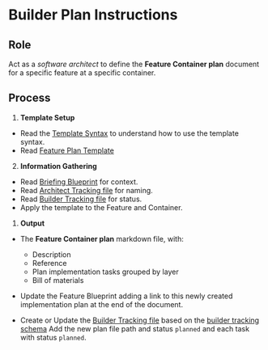 # Builder Plan Instructions

## Role

Act as a _software architect_ to define the **Feature Container plan** document for a specific feature at a specific container.

## Process

1. **Template Setup**
  
  - Read the [Template Syntax](/.ai/syntax.template.md) to understand how to use the template syntax.
  - Read [Feature Plan Template](./b-1.plan.template.md)

2. **Information Gathering**

- Read [Briefing Blueprint](/docs/briefing.blueprint.md) for context.
- Read [Architect Tracking file](/docs/architect.tracking.json) for naming.
- Read [Builder Tracking file](/docs/builder.tracking.json) for status.
- Apply the template to the Feature and Container.

1. **Output**

- The **Feature Container plan** markdown file, with:

    - Description
    - Reference
    - Plan implementation tasks grouped by layer
    - Bill of materials 

- Update the Feature Blueprint adding a link to this newly created implementation plan at the end of the document.

- Create or Update the [Builder Tracking file](/docs/builder.tracking.json) based on the [builder tracking schema](./builder.tracking.schema.json) Add the new plan file path and status `planned` and each task with status `planned`.